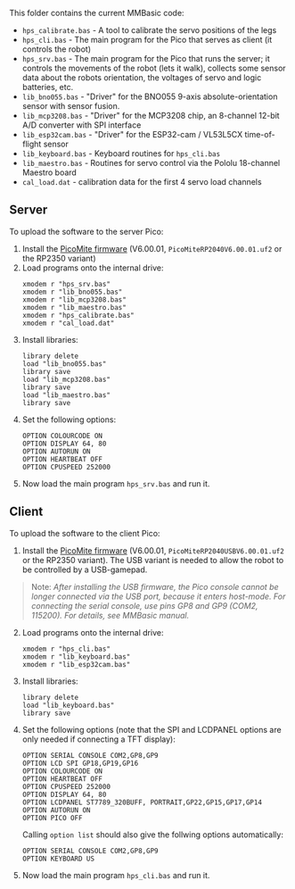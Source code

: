 This folder contains the current MMBasic code:

- `hps_calibrate.bas` - A tool to calibrate the servo positions of the legs
- `hps_cli.bas` - The main program for the Pico that serves as client (it controls the robot) 
- `hps_srv.bas` - The main program for the Pico that runs the server; it controls the movements of the robot (lets it walk), collects some sensor data about the robots orientation, the voltages of servo and logic batteries, etc.
- `lib_bno055.bas` - "Driver" for the BNO055 9-axis absolute-orientation sensor with sensor fusion.
- `lib_mcp3208.bas` - "Driver" for the MCP3208 chip, an 8-channel 12-bit A/D converter with SPI interface
- `lib_esp32cam.bas` - "Driver" for the ESP32-cam / VL53L5CX time-of-flight sensor
- `lib_keyboard.bas` - Keyboard routines for `hps_cli.bas`
- `lib_maestro.bas` - Routines for servo control via the Pololu 18-channel Maestro board
- `cal_load.dat` - calibration data for the first 4 servo load channels 

## Server
To upload the software to the server Pico:
1. Install the [PicoMite firmware](https://geoffg.net/Downloads/picomite/PicoMite_Firmware.zip) (V6.00.01, `PicoMiteRP2040V6.00.01.uf2` or the RP2350 variant)
2. Load programs onto the internal drive:
   ```
   xmodem r "hps_srv.bas"
   xmodem r "lib_bno055.bas"
   xmodem r "lib_mcp3208.bas"
   xmodem r "lib_maestro.bas"
   xmodem r "hps_calibrate.bas"
   xmodem r "cal_load.dat"
   ```
3. Install libraries:
   ```
   library delete
   load "lib_bno055.bas"
   library save
   load "lib_mcp3208.bas"
   library save
   load "lib_maestro.bas"
   library save
   ```
4. Set the following options:
   ```
   OPTION COLOURCODE ON
   OPTION DISPLAY 64, 80   
   OPTION AUTORUN ON
   OPTION HEARTBEAT OFF
   OPTION CPUSPEED 252000
   ```
5. Now load the main program `hps_srv.bas` and run it.
     
## Client
To upload the software to the client Pico:
1. Install the [PicoMite firmware](https://geoffg.net/Downloads/picomite/PicoMite_Firmware.zip) (V6.00.01, `PicoMiteRP2040USBV6.00.01.uf2` or the RP2350 variant). The USB variant is needed to allow the robot to be controlled by a USB-gamepad.

> Note: _After installing the USB firmware, the Pico console cannot be longer connected via the USB port, because it enters host-mode. For connecting the serial console, use pins GP8 and GP9 (COM2, 115200). For details, see MMBasic manual._

2. Load programs onto the internal drive:
   ```
   xmodem r "hps_cli.bas"
   xmodem r "lib_keyboard.bas"
   xmodem r "lib_esp32cam.bas"
   ```
3. Install libraries:
   ```
   library delete
   load "lib_keyboard.bas"
   library save
   ```
4. Set the following options (note that the SPI and LCDPANEL options are only needed if connecting a TFT display):
   ```
   OPTION SERIAL CONSOLE COM2,GP8,GP9
   OPTION LCD SPI GP18,GP19,GP16
   OPTION COLOURCODE ON
   OPTION HEARTBEAT OFF
   OPTION CPUSPEED 252000
   OPTION DISPLAY 64, 80
   OPTION LCDPANEL ST7789_320BUFF, PORTRAIT,GP22,GP15,GP17,GP14
   OPTION AUTORUN ON
   OPTION PICO OFF
   ```
   Calling `option list` should also give the follwing options automatically:
   ```
   OPTION SERIAL CONSOLE COM2,GP8,GP9
   OPTION KEYBOARD US
   ```
   
5. Now load the main program `hps_cli.bas` and run it.
